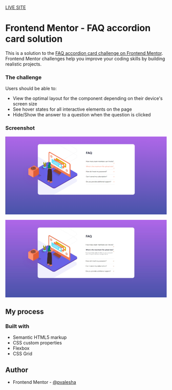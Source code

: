 [LIVE SITE](https://faq-accordion-card-solution.netlify.app/)

# Frontend Mentor - FAQ accordion card solution

This is a solution to the [FAQ accordion card challenge on Frontend Mentor](https://www.frontendmentor.io/challenges/faq-accordion-card-XlyjD0Oam). Frontend Mentor challenges help you improve your coding skills by building realistic projects. 



### The challenge

Users should be able to:

- View the optimal layout for the component depending on their device's screen size
- See hover states for all interactive elements on the page
- Hide/Show the answer to a question when the question is clicked

### Screenshot

![](./solution/faq.jpeg)

![](./solution/faq2.jpeg)



## My process

### Built with

- Semantic HTML5 markup
- CSS custom properties
- Flexbox
- CSS Grid

## Author


- Frontend Mentor - [@pvalesha](https://www.frontendmentor.io/profile/pvalesha)

